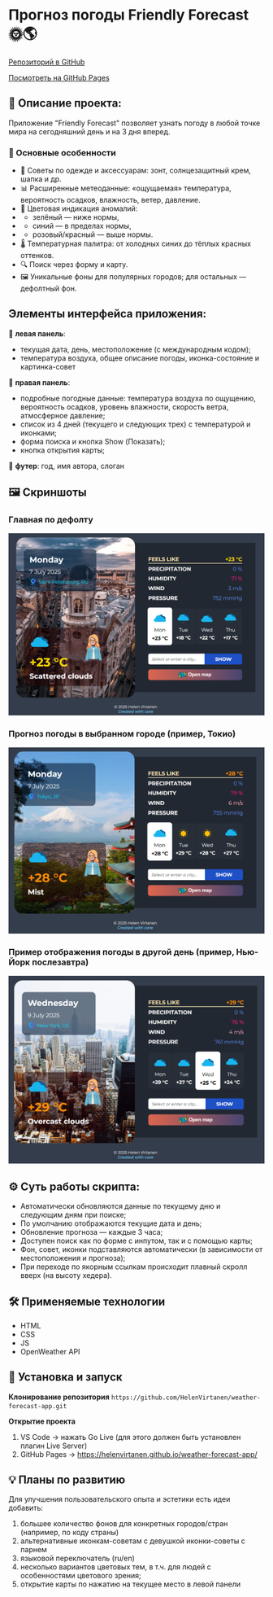 # Прогноз погоды Friendly Forecast 🌞🌎

[Репозиторий в GitHub](https://github.com/HelenVirtanen/weather-forecast-app)

[Посмотреть на GitHub Pages](https://helenvirtanen.github.io/weather-forecast-app/)

## 📖 Описание проекта: 
Приложение "Friendly Forecast" позволяет узнать погоду в любой точке мира на сегодняшний день и на 3 дня вперед.

### 🌟 Основные особенности
* 🧥 Советы по одежде и аксессуарам: зонт, солнцезащитный крем, шапка и др.
* 📊 Расширенные метеоданные: «ощущаемая» температура, вероятность осадков, влажность, ветер, давление.
* 🎨 Цветовая индикация аномалий:
* - зелёный — ниже нормы,
* - синий — в пределах нормы,
* - розовый/красный — выше нормы.
* 🌡️ Температурная палитра: от холодных синих до тёплых красных оттенков.
* 🔍 Поиск через форму и карту.
* 🖼️ Уникальные фоны для популярных городов; для остальных — дефолтный фон.

## Элементы интерфейса приложения:
🔹 __левая панель__: 
  - текущая дата, день, местоположение (с международным кодом);
  - температура воздуха, общее описание погоды, иконка-состояние и картинка-совет

🔸 __правая панель__: 
  - подробные погодные данные: температура воздуха по ощущению, вероятность осадков, уровень влажности, скорость ветра, атмосферное давление;
  - список из 4 дней (текущего и следующих трех) с температурой и иконками;
  - форма поиска и кнопка Show (Показать);
  - кнопка открытия карты;

🔻 __футер__: год, имя автора, слоган

## 🖼️ Скриншоты
### Главная по дефолту
![Главная](./screenshots/default.png)

### Прогноз погоды в выбранном городе (пример, Токио)
![Токио](./screenshots/tokyo.png)

### Пример отображения погоды в другой день (пример, Нью-Йорк послезавтра)
![Нью-Йорк](./screenshots/new-york.png)

## ⚙️ Суть работы скрипта:
* Автоматически обновляются данные по текущему дню и следующим дням при поиске;
* По умолчанию отображаются текущие дата и день; 
* Обновление прогноза — каждые 3 часа;
* Доступен поиск как по форме с инпутом, так и с помощью карты;
* Фон, совет, иконки подставляются автоматически (в зависимости от местоположения и прогноза);
* При переходе по якорным ссылкам происходит плавный скролл вверх (на высоту хедера).

## 🛠️ Применяемые технологии
* HTML
* CSS
* JS
* OpenWeather API

## 🚀 Установка и запуск
**Клонирование репозитория**
```https://github.com/HelenVirtanen/weather-forecast-app.git```

**Открытие проекта**
1) VS Code -> нажать Go Live (для этого должен быть установлен плагин Live Server)
2) GitHub Pages -> https://helenvirtanen.github.io/weather-forecast-app/

## 💡 Планы по развитию
Для улучшения пользовательского опыта и эстетики есть идеи добавить: 
1) большее количество фонов для конкретных городов/стран (например, по коду страны)
2) альтернативные иконкам-советам с девушкой иконки-советы с парнем 
3) языковой переключатель (ru/en)
4) несколько вариантов цветовых тем, в т.ч. для людей с особенностями цветового зрения;
5) открытие карты по нажатию на текущее место в левой панели
